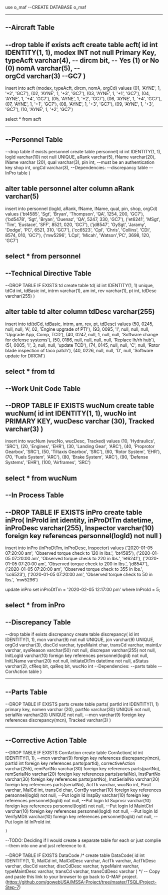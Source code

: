 use o_maf
--CREATE DATABASE o_maf

------------------------------------------------------------------------------
--Aircraft Table
------------------------------------------------------------------------------
--drop table if exists acft
create table 
    acft(
    id int IDENTITY(1, 1),
    modex INT not null Primary Key,
    typeAcft varchar(4),           --
    dircm bit,				-- Yes (1) or No (0)
    nomA varchar(5),                --  
    orgCd varchar(3)		      --GC7
    )
------------------------------------------------------------------------------
insert into acft (modex, typeAcft, dircm, nomA, orgCd)
values 
(01, 'AYNE', 1, '+2', 'GC7'),
(02, 'AYNE', 1, '+3', 'GC7'),
(03, 'AYNE', 1, '+1', 'GC7'),
(04, 'AYNE', 1, '+4', 'GC7'),
(05, 'AYNE', 1, '+2', 'GC7'),
(06, 'AYNE', 1, '+4', 'GC7'),
(07, 'AYNE', 1, '+1', 'GC7'),
(08, 'AYNE', 1, '+3', 'GC7'),
(09, 'AYNE', 1, '+3', 'GC7'),
(10, 'AYNE', 1, '+2', 'GC7')

select * from acft

------------------------------------------------------------------------------
--Personnel Table
------------------------------------------------------------------------------
--drop table if exists personnel
create table
    personnel(
    id int IDENTITY(1, 1),
    logId varchar(10) not null UNIQUE,
    aRank varchar(5),
    fName varchar(20),
    lName varchar (20),
    qual varchar(3),
    pin int,             --must be an authentication key
    shop int,
    orgCd varchar(3),
    --Dependencies: 
    --discrepancy table
    --InPro table
    )

alter table personnel
alter column aRank varchar(5)
------------------------------------------------------------------------------
insert into personnel (logId, aRank, fName, lName, qual, pin, shop,  orgCd)
values
('bt4585', 'Sgt', 'Bryan', 'Thompson', 'QA', 1254, 200, 'GC7'),
('bd5478', 'Sgt', 'Bryan', 'Duenaz', 'QA', 5247, 330, 'GC7'),
('et6241', 'MSgt', 'Tim', 'Eustace', 'SFF', 8521, 020, 'GC7'),
('jd8547', 'GySgt', 'Jaramy', 'Dodge', 'PC', 6521, 310, 'GC7'),
('cc6523', 'Cpl', 'Chris', 'Collins', 'CDI', 8574, 010, 'GC7'),
('mw5296', 'LCpl', 'Micah', 'Watson','PC', 3698, 120, 'GC7')

select * from personnel
------------------------------------------------------------------------------
--Technical Directive Table
------------------------------------------------------------------------------
--DROP TABLE IF EXISTS td
create table
    td(
    id int IDENTITY(1, 1) unique,
    tdCd int,
    tdBasic int,
    intrm varchar(1),
    am int,
    rev varchar(1),
    pt int,
    tdDesc varchar(255)
    )

alter table td
alter column tdDesc varchar(255)
------------------------------------------------------------------------------
insert into td(tdCd, tdBasic, intrm, am, rev, pt, tdDesc)
values
(50, 0245, null, null, 'A', 02, 'Engine upgrade of PTI'),
(93, 0095, 'I', null, null, null, 'Upgrade App, Comp, TCD'),
(40, 0247, null, 1, null, null, 'Software change for defense systems'),
(50, 0186, null, null, null, null, 'Replace lh/rh hub'),
(51, 0005, 'I', 3, null, null, 'update TCD'),
(74, 0145, null, null, 'C', null, 'Rotor blade inspection of taco patch'),
(40, 0226, null, null, 'D', null, 'Software update for DIRCM')

select * from td
------------------------------------------------------------------------------
--Work Unit Code Table
------------------------------------------------------------------------------
--DROP TABLE IF EXISTS wucNum
create table
    wucNum(
    id int IDENTITY(1, 1),
    wucNo int PRIMARY KEY,
    wucDesc varchar (30),
    Tracked varchar(3)
    )
------------------------------------------------------------------------------
insert into wucNum (wucNo, wucDesc, Tracked)
values 
(10, 'Hydraulics', 'SRC'),
(20, 'Engines', 'EHR'),
(30, 'Landing Gear', 'ARC'),
(40, 'Proprotor Gearbox', 'SRC'),
(50, 'Tiltaxis Gearbox', 'SRC'),
(60, 'Rotor System', 'EHR'),
(70, 'Fuels System', 'ARC'),
(80, 'Brake System', 'ARC'),
(90, 'Defense Systems', 'EHR'),
(100, 'Airframes', 'SRC')

select * from wucNum
------------------------------------------------------------------------------
--In Process Table
------------------------------------------------------------------------------
--DROP TABLE IF EXISTS inPro
create table
    inPro(
    InProId int identity,
    inProDtTm datetime,
    inProDesc varchar(255),
    Inspector varchar(10) foreign key references personnel(logId) not null
    )
------------------------------------------------------------------------------
insert into inPro (inProDtTm, inProDesc, Inspector)
values 
('2020-01-05 07:20:00 am', 'Observed torque check to 120 in lbs.', 'bt4585'),
('2020-01-05 07:20:00 am', 'Observed torque check to 220 in lbs.', 'et6241'),
('2020-01-05 07:20:00 am', 'Observed torque check to 200 in lbs.', 'jd8547'),
('2020-01-05 07:20:00 am', 'Observed torque check to 355 in lbs.', 'cc6523'),
('2020-01-05 07:20:00 am', 'Observed torque check to 50 in lbs.', 'mw5296')

update inPro
set inProDtTm = '2020-02-05 12:17:00 pm'
where InProId = 5;

select * from inPro
------------------------------------------------------------------------------
--Discrepancy Table
------------------------------------------------------------------------------
--drop table if exists discrepancy
create table
    discrepancy(
    id int IDENTITY(1, 1),
    mcn varchar(9)  not null UNIQUE,
    jcn varchar(9) UNIQUE,
    orgCd varchar(3),
    discCd varchar,
    typeMaint char,
    transCd varchar,
    maintLv varchar,
    sysReason varchar(50) not null,
    discrepan varchar(255) not null,
    InitLogId varchar(10) foreign key references personnel(logId) not null,
    InitLName varchar(20) not null,
    initiateDtTm datetime not null,
    aStatus varchar(2),
    cfReq bit,
    qaReq bit,
    wucNo int
    --Dependencies:
    --parts table
    --CorrAction table
    )

------------------------------------------------------------------------------
--Parts Table
------------------------------------------------------------------------------
--DROP TABLE IF EXISTS parts
create table
    parts(
    partId int IDENTITY(1, 1) primary key,
    nomen varchar (20),
    partNo varchar(30) UNIQUE not null,
    serialNo varchar(20) UNIQUE not null,
    --mcn varchar(9) foreign key references discrepancy(mcn),
    Tracked varchar(3)
    )

------------------------------------------------------------------------------
--Corrective Action Table
------------------------------------------------------------------------------
--DROP TABLE IF EXISTS CorrAction
create table
    CorrAction(
    id int IDENTITY(1, 1),
    --mcn varchar(9) foreign key references discrepancy(mcn),
    partId int foreign key references parts(partId),
    correctiveAction varchar(255),
    remPartNo varchar(30) foreign key references parts(partNo),
    remSerialNo varchar(20) foreign key references parts(serialNo),
    InstPartNo varchar(30) foreign key references parts(partNo),
    InstSerialNo varchar(20) foreign key references parts(serialNo),
    ActTk varchar,
    wucNo int, 
    Posit varchar,
    MalCd int,
    transCd char,
    CorrBy varchar(10) foreign key references personnel(logId) not null, --Put login Id
    InspBy varchar(10) foreign key references personnel(logId) not null, --Put login Id
    Suprvsr varchar(10) foreign key references personnel(logId) not null, --Put login Id
    MaintCtrl varchar(10) foreign key references personnel(logId) not null, --Put login Id
    VerifyMDS varchar(10) foreign key references personnel(logId) not null, --Put login Id
    InProId int

    )


--TODO: Deciding if I would create a separate table for each or just complie 
--them into one and just reference to it.

--DROP TABLE IF EXISTS DataCode
/*
create table
    DataCode(
    id int IDENTITY(1, 1),
    MalCd int,
    MalCdDesc varchar,
    ActTk varchar,
    ActTkDesc varchar,
    discCd varchar,
    discCdDesc varchar,
    typeMaint varchar,
    typeMaintDesc varchar,
    transCd varchar,
    transCdDesc varchar
    )
*/
-- Copy and paste this link to your browser to go back to O-MAF project. (https://github.com/gowebUSA/MSSA-Project/tree/master/TSQL/Project-Step-7)    
